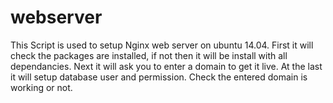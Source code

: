 # webserver
This Script is used to setup Nginx web server on ubuntu 14.04.
First it will check the packages are installed, if not then it will be install with all dependancies.
Next it will ask you to enter a domain to get it live.
At the last it will setup database user and permission.
Check the entered domain is working or not.
